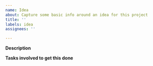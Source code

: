 ```yaml
---
name: Idea
about: Capture some basic info around an idea for this project
title: ''
labels: idea
assignees: ''

---
```


**Description**


**Tasks involved to get this done**

